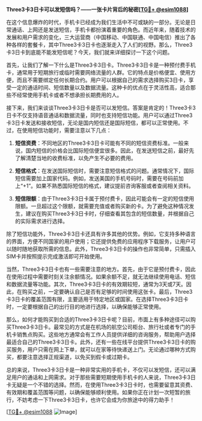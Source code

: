 **Three3卡3日卡可以发短信吗？——一张卡片背后的秘密[[TG💪+ @esim1088](https://t.me/s/esim1088)]**

在这个信息爆炸的时代，手机卡已经成为我们生活中不可或缺的一部分。无论是日常通话、上网还是发送短信，手机卡都扮演着重要的角色。而近年来，随着技术的发展和用户需求的变化，三大运营商（中国移动、中国联通、中国电信）推出了各种各样的套餐卡，其中Three3卡3日卡也逐渐走入了人们的视野。那么，Three3卡3日卡到底能不能发短信呢？今天，我们就来详细探讨一下这个问题。

首先，让我们了解一下什么是Three3卡3日卡。Three3卡3日卡是一种预付费手机卡，通常用于短期旅行或临时需要网络流量的人群。它的特点是价格便宜、使用方便，而且不需要绑定任何长期合约。用户可以根据自己的需求选择购买3日卡，享受一定的通话时间、短信数量以及数据流量。这种卡的优点在于灵活性高，适合那些不经常使用手机卡或者不想承担长期费用的人。

接下来，我们来谈谈Three3卡3日卡是否可以发短信。答案是肯定的！Three3卡3日卡不仅支持语音通话和数据流量，同时也支持短信功能。用户可以通过Three3卡3日卡发送和接收短信，无论是国内短信还是国际短信，都可以正常使用。不过，在使用短信功能时，需要注意以下几点：

1. **短信资费**：不同地区的Three3卡3日卡可能有不同的短信资费标准。一般来说，国内短信的价格会比国际短信便宜很多。因此，在发送短信之前，最好先了解清楚当地的收费标准，以免产生不必要的费用。

2. **短信格式**：在发送国际短信时，需要注意短信格式的问题。通常情况下，国际短信需要加上国家代码。例如，发送美国的手机号码时，需要在号码前加上“+1”。如果不熟悉国际短信的格式，建议提前咨询客服或者查阅相关资料。

3. **短信限额**：由于Three3卡3日卡属于预付费卡，因此可能会有一定的短信使用限额。一旦超过这个限额，就需要充值或者购买新的卡。为了避免这种情况发生，建议在购买Three3卡3日卡时，仔细查看其包含的短信数量，并根据自己的实际需求进行选择。

除了短信功能外，Three3卡3日卡还具有许多其他的优势。例如，它支持多种语言的界面，方便不同国家的用户使用；它还提供免费的应用程序下载服务，让用户可以随时随地获取所需的信息。此外，Three3卡3日卡的操作也非常简单，只需插入SIM卡并按照提示完成激活即可开始使用。

当然，Three3卡3日卡也有一些需要注意的地方。首先，由于它是预付费卡，因此在使用过程中需要时刻关注余额情况。如果余额不足，就无法继续使用电话、短信和数据流量等功能。其次，Three3卡3日卡的有效期较短，通常为3天或7天。因此，在购买之前，一定要确认自己是否有足够的时间使用这张卡。最后，Three3卡3日卡的覆盖范围有限，主要适用于特定地区或国家。在选择Three3卡3日卡时，一定要根据自己的出行目的地进行选择，以确保能够正常使用。

那么，如何才能购买到合适的Three3卡3日卡呢？目前，市面上有多种途径可以购买Three3卡3日卡。最常见的方式是在机场的航空公司柜台、旅行社或者专门的手机卡销售点购买。这些地方通常会有工作人员提供详细的咨询服务，帮助用户选择最适合自己的Three3卡3日卡。此外，还有一些在线平台提供Three3卡3日卡的购买服务，用户只需在网上下单，就可以在家等待快递送上门。无论通过哪种方式购买，都要注意选择正规渠道，以免买到假卡或过期卡。

总的来说，Three3卡3日卡是一种非常实用的手机卡，不仅可以发短信，还可以满足用户的通话和上网需求。对于那些需要短期使用手机卡的人来说，Three3卡3日卡无疑是一个不错的选择。然而，在使用Three3卡3日卡时，也需要留意其资费、有效期和覆盖范围等问题，以确保能够顺利使用。如果你正在计划一次短暂的旅行，不妨考虑一下Three3卡3日卡，也许它会成为你旅途中的得力助手！

[[TG💪+ @esim1088](https://t.me/s/esim1088) ![Image](https://i.postimg.cc/4NQfJmqS/Snipaste-2025-05-13-00-14-12.png)]
